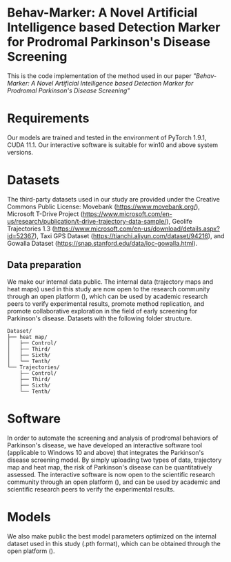 # Behav-Marker: A Novel Artificial Intelligence based Detection Marker for Prodromal Parkinson's Disease Screening
This is the code implementation of the method used in our paper *"Behav-Marker: A Novel Artificial Intelligence based Detection Marker for Prodromal Parkinson's Disease Screening"*
# Requirements
Our models are trained and tested in the environment of PyTorch 1.9.1, CUDA 11.1. Our interactive software is suitable for win10 and above system versions.
# Datasets
The third-party datasets used in our study are provided under the Creative Commons Public License: Movebank (https://www.movebank.org/), Microsoft T-Drive Project (https://www.microsoft.com/en-us/research/publication/t-drive-trajectory-data-sample/), Geolife Trajectories 1.3 (https://www.microsoft.com/en-us/download/details.aspx?id=52367), Taxi GPS Dataset (https://tianchi.aliyun.com/dataset/94216), and Gowalla Dataset (https://snap.stanford.edu/data/loc-gowalla.html).
## Data preparation
We make our internal data public. The internal data (trajectory maps and heat maps) used in this study are now open to the research community through an open platform (), which can be used by academic research peers to verify experimental results, promote method replication, and promote collaborative exploration in the field of early screening for Parkinson's disease.
Datasets with the following folder structure.
```
Dataset/
├── heat map/
│   ├── Control/
│   ├── Third/
│   ├── Sixth/
│   └── Tenth/
└── Trajectories/
    ├── Control/
    ├── Third/
    ├── Sixth/
    └── Tenth/
 ```
# Software
In order to automate the screening and analysis of prodromal behaviors of Parkinson's disease, we have developed an interactive software tool (applicable to Windows 10 and above) that integrates the Parkinson's disease screening model. By simply uploading two types of data, trajectory map and heat map, the risk of Parkinson's disease can be quantitatively assessed. The interactive software is now open to the scientific research community through an open platform (), and can be used by academic and scientific research peers to verify the experimental results.


# Models
We also make public the best model parameters optimized on the internal dataset used in this study (.pth format), which can be obtained through the open platform ().
